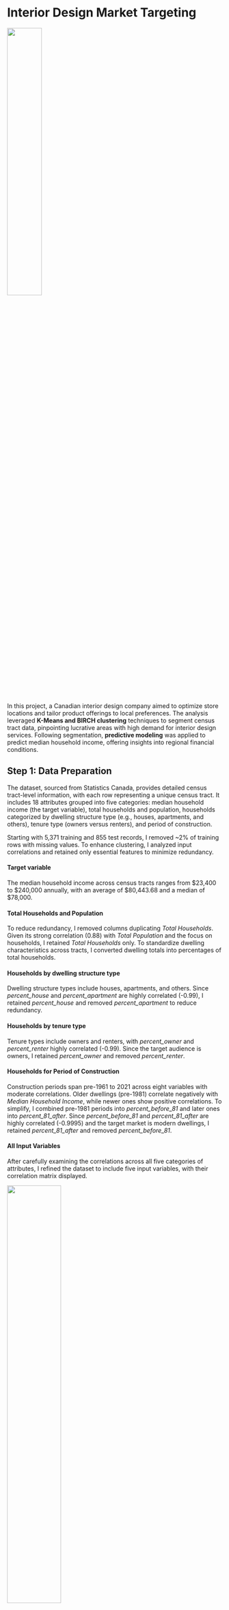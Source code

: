 # Interior Design Market Targeting

<img src="images/tract.png" style="width:40%;" />

In this project, a Canadian interior design company aimed to optimize store locations and tailor product offerings to local preferences. The analysis leveraged **K-Means and BIRCH clustering** techniques to segment census tract data, pinpointing lucrative areas with high demand for interior design services. Following segmentation, **predictive modeling** was applied to predict median household income, offering insights into regional financial conditions. 

## Step 1: Data Preparation

The dataset, sourced from Statistics Canada, provides detailed census tract-level information, with each row representing a unique census tract. It includes 18 attributes grouped into five categories: median household income (the target variable), total households and population, households categorized by dwelling structure type (e.g., houses, apartments, and others), tenure type (owners versus renters), and period of construction. 

Starting with 5,371 training and 855 test records, I removed ~2% of training rows with missing values. To enhance clustering, I analyzed input correlations and retained only essential features to minimize redundancy.

#### **Target variable** 

The median household income across census tracts ranges from \$23,400 to $240,000 annually, with an average of \$80,443.68 and a median of \$78,000.

#### **Total Households and Population**

To reduce redundancy, I removed columns duplicating *Total Households*. Given its strong correlation (0.88) with *Total Population* and the focus on households, I retained *Total Households* only. To standardize dwelling characteristics across tracts, I converted dwelling totals into percentages of total households.

#### **Households by dwelling structure type**

Dwelling structure types include houses, apartments, and others. Since *percent_house* and *percent_apartment* are highly correlated (-0.99), I retained *percent_house* and removed *percent_apartment* to reduce redundancy.

#### **Households by tenure type**

Tenure types include owners and renters, with *percent_owner* and *percent_renter* highly correlated (-0.99). Since the target audience is owners, I retained *percent_owner* and removed *percent_renter*.

#### **Households for Period of Construction**

Construction periods span pre-1961 to 2021 across eight variables with moderate correlations. Older dwellings (pre-1981) correlate negatively with *Median Household Income*, while newer ones show positive correlations. To simplify, I combined pre-1981 periods into *percent_before_81* and later ones into *percent_81_after*. Since *percent_before_81* and *percent_81_after* are highly correlated (-0.9995) and the target market is modern dwellings, I retained *percent_81_after* and removed *percent_before_81*.

#### **All Input Variables**

After carefully examining the correlations across all five categories of attributes, I refined the dataset to include five input variables, with their correlation matrix displayed. 

<img src="images/correlation.png" style="width:50%;" />

Among these, *Percent_house* and *percent_owner* are strongly correlated (0.86), so I retained *percent_house* and removed *percent_owner* to reduce redundancy. The final dataset includes four input variables and one numeric target variable, summarized below.

| **Input Variable** | **Meaning**                                        |
| ------------------ | -------------------------------------------------- |
| Total Households   | Total number of households                         |
| percent_house      | Percentage households for structure type houses    |
| percent_other      | Percentage households for other structure types    |
| percent_81_after   | Percentage households for constructions after 1981 |

As the final step before model fitting, Inormalized the input variable *Total Households* and the target variable *Median Household Income* using Min-Max Normalization. This step is crucial because clustering methods, such as K-Means Clustering, are highly sensitive to scaling.

## Step 2: K-Means Clustering

### 2.1 Optimal Number of Clusters

To determine the optimal K, I assessed Inertia, Silhouette Score, and the Pseudo-F statistic. Inertia showed diminishing returns from K = 2 to 6, while K = 3 achieved the highest Silhouette Score and Pseudo-F statistic, indicating well-defined, compact clusters. Thus, we selected **K = 3** to segment the census tracts.

<img src="images/number_k.png" style="width: 50%;" />

### **2.2 Detailed Profile of the Three Clusters**

With the optimal number of clusters determined as K = 3, I applied K-Means Clustering to segment the census tracts into three distinct groups. 

#### **Aggregate Mean by Cluster**

| **Cluster** | **Median Household Income** | **Total Households** | **percent_house** | **percent_other** | **percent_81_after** |
| ----------- | --------------------------- | -------------------- | ----------------- | ----------------- | -------------------- |
| 0           | 98044.45                    | 1841                 | 83.03%            | 1.42%             | 84.29%               |
| 1           | 80525.87                    | 1605                 | 75.14%            | 1.35%             | 29.56%               |
| 2           | 59327.95                    | 2116                 | 19.98%            | 1.08%             | 41.79%               |

Cluster 0 has the highest mean for Median Household Income, while Cluster 2 has the lowest. The mean values for Total Households show minimal variation across clusters. In terms of housing types, the mean percentage of households in houses is approximately 83% in Cluster 0 but drops significantly to around 20% in Cluster 2. The mean percentage of households in other structure types is consistent across clusters at approximately 1%. Additionally, the percentage of households in dwellings built after 1981 shows substantial variation, with Cluster 0 having the highest mean at 84% and Cluster 1 the lowest at 30%. Overall, significant differences in mean values are observed for Median Household Income, percent_house, and percent_81_after across clusters. 

#### **Cluster Distribution By Variable**

I began by examining the univariate distributions of dwelling-related variables, including *percent_house, percent_other,* and *percent_81_after.* the distribution of *percent_other* overlaps significantly across clusters, while *percent_house* and *percent_81_after* exhibit clear differences between clusters. 

<img src="images/cluster distribution.png" style="width:90%;" />

Next, I explored the multivariate distribution of the key dwelling-related variables *percent_house* and *percent_81_after.* Cluster 1 has a high percentage of households in houses but a low percentage of households in modern dwellings. Cluster 0 combines a high percentage of households in houses with a high percentage in modern dwellings. On the other hand, Cluster 2 is marked by a low percentage of households in houses and shows no distinct pattern regarding the percentage of households in modern dwellings. 

<img src="images/cluster_multivariate.png" style="width:50%;" />

Then, I analyzed the univariate distributions of *Total Households* and *Median Household Income.* The distribution of *Total Households* exhibits considerable overlap across clusters, indicating minimal variation. In contrast, *Median Household Income* demonstrates significant differences between clusters. Cluster 2 predominantly contains values below $100,000, Cluster 1 represents middle-income values, and Cluster 0 comprises high-income values.

<img src="images/household_distribution.png" style="width:60%;" />

<img src="images/income_distribution.png" style="width:65%;" />

#### **Defining the Clusters**

- **Cluster 0: High-Income Modern Communities:** Census tracts in this cluster are characterized by high median household income, with most households living in houses and modern dwellings.

- **Cluster 1: Middle-Income Traditional Communities: **Census tracts in this cluster have a middle-range median household income. Households primarily reside in houses, but the dwellings tend to be older.

- **Cluster 2: Low-Income Mixed Communities:** Census tracts in this cluster are defined by low median household income, with relatively few households living in houses.

Clusters 0 and 1 offer profitability opportunities for interior design. Cluster 0, with high median income and modern dwellings, suggests demand for luxury furniture and premium design. Cluster 1, with mid-range income and older homes, indicates a market for renovation and modernization.

## Step 3: BIRCH Clustering

I performed clustering with 3 clusters using the BIRCH algorithm to compare its results with K-Means Clustering. When the threshold was set to 0.35 and the branching factor to 3, the BIRCH model achieved its highest Silhouette score of 0.39. With the optimal threshold and branching factor selected, the BIRCH algorithm produces cluster outcomes closely aligned with those of K-Means Clustering, confirming the reliability of the cluster profiles developed in Step 2.

## Step 4: Predictive Modeling

### 4.1 Model Fitting

I will test **CART**, **KNN**, and **Neural Network** models on the clustered data to find the optimal predictor, measured by the lowest MAE.

#### Approach:

1. Split the train set (80% train, 20% validation) and set aside the test data.
2. Train a global model with hyperparameter tuning and evaluate MAE on validation data.
3. Perform segmentation modeling:
   - Train separate models for each cluster, splitting data into train/validation subsets.
   - Assess each cluster’s model using validation data and record MAE.
   - Calculate the weighted average MAE across clusters based on sample sizes.
4. Compare MAE scores of the global and segmented models to determine the best approach.

### 4.2 Model Comparison

####  **CART Model**

The tuned global model achieved a Mean Absolute Error (MAE) of 0.0527. While the global model performed well, segmentation modelling yielded a slightly lower MAE of **0.0526**, highlighting the potential benefits of clustering for improved predictive accuracy.

| **Model (CART)**                  | **Metric (MAE)** |
| --------------------------------- | ---------------- |
| Global Model                      | 0.0527           |
| Segmentation Model - Cluster 0    | 0.0505           |
| Segmentation Model - Cluster 1    | 0.0648           |
| Segmentation Model - Cluster 2    | 0.0417           |
| Segmentation Model - Weighted Sum | **0.0526**       |

#### **ANN Model**

The tuned global ANN model achieved an MAE of 0.0513. The segmentation performs differently among different clusters. ANN performs well on cluster0 and cluster2, achieving 0.0501 and 0.0412 respectively. However, cluster 1 only has 0.0635, pushing the weighted MAE for the segmentation model up to **0.0524**. So, if I want to use a segmentation model, we would use ANN only for cluster0 and cluster2 and could choose another model which performs better on cluster1. 

| **Model (ANN)**                   | **Metric (MAE)** |
| --------------------------------- | ---------------- |
| Global Model                      | 0.0513           |
| Segmentation Model - Cluster 0    | 0.0501           |
| Segmentation Model - Cluster 1    | 0.0635           |
| Segmentation Model - Cluster 2    | 0.0412           |
| Segmentation Model - Weighted Sum | **0.0524**       |

#### **K-nearest Neighbours**

The tuned global model achieved a Mean Absolute Error (MAE) of 0.0514. The MAE for cluster0 model, cluster1 model, and cluster2 model are 0.0511, 0.0640, and 0.0404 respectively. This results in a weighted average MAE of **0.0527**, which is slightly higher than the MAE for the global model. 

| **Model (KNN)**                   | **Metric (MAE)** |
| --------------------------------- | ---------------- |
| Global Model                      | 0.0514           |
| Segmentation Model - Cluster 0    | 0.0511           |
| Segmentation Model - Cluster 1    | 0.0640           |
| Segmentation Model - Cluster 2    | 0.0404           |
| Segmentation Model - Weighted Sum | **0.05247**      |

#### **Comparison and Final Remarks**

<img src="images/Performance of model.png" style="width:70%;" />

The three models showed similar performance overall. Based on cluster-specific results, an Artificial Neural Network (ANN) is recommended for predicting median household income in Clusters 0 and 1, while a K-Nearest Neighbors (KNN) model is best for Cluster 2.
